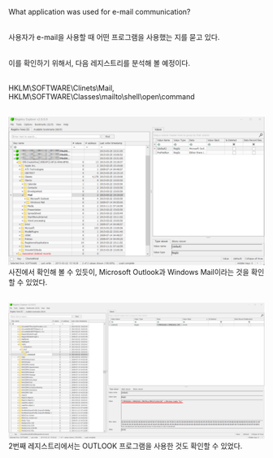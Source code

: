 What application was used for e-mail communication?<br><br>

사용자가 e-mail을 사용할 때 어떤 프로그램을 사용했는 지를 묻고 있다.<br><br>

이를 확인하기 위해서, 다음 레지스트리를 분석해 볼 예정이다.<br><br>

HKLM\SOFTWARE\Clinets\Mail, HKLM\SOFTWARE\Classes\mailto\shell\open\command<br><br>

![alt text](1.png)<br>
사진에서 확인해 볼 수 있듯이, Microsoft Outlook과 Windows Mail이라는 것을 확인할 수 있었다.<br><br>

![alt text](2.png)<br>
2번째 레지스트리에서는 OUTLOOK 프로그램을 사용한 것도 확인할 수 있었다.
